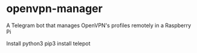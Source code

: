 # openvpn-manager
A Telegram bot that manages OpenVPN's profiles remotely in a Raspberry Pi

Install python3
pip3 install telepot

